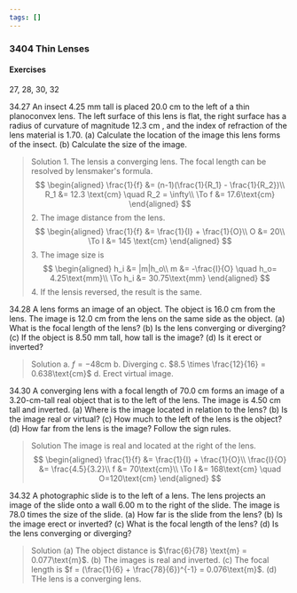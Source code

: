 ```yaml
---
tags: []
---
```


### 3404 Thin Lenses

#### Exercises
27, 28, 30, 32

34.27 An insect 4.25 mm tall is placed 20.0 cm to the left of a thin  planoconvex lens. The left surface of this lens is flat, the right surface has a radius of curvature of magnitude 12.3 cm , and the index of refraction of the lens material is 1.70. (a) Calculate the location of the image this lens forms of the insect. (b) Calculate the size of the image.
>Solution
1\. The lensis a converging lens. The focal length can be resolved by lensmaker's formula.
$$
\begin{aligned}
\frac{1}{f} &= (n-1)(\frac{1}{R_1} - \frac{1}{R_2})\\
R_1 &= 12.3 \text{cm} \quad R_2 = \infty\\
\To f &= 17.6\text{cm}
\end{aligned}
$$
2\. The image distance from the lens.
$$
\begin{aligned}
\frac{1}{f} &= \frac{1}{I} + \frac{1}{O}\\
O &= 20\\
\To I &= 145 \text{cm}
\end{aligned}
$$
3\. The image size is
$$
\begin{aligned}
h_i &= |m|h_o\\
m &= -\frac{I}{O} \quad h_o= 4.25\text{mm}\\
\To h_i &= 30.75\text{mm}
\end{aligned}
$$
4\. If the lensis reversed, the result is the same.

34.28 A lens forms an image of an object. The object is 16.0 cm from the lens. The image is 12.0 cm from the lens on the same side as the object.
(a) What is the focal length of the lens?
(b) Is the lens converging or diverging?
(c) If the object is 8.50 mm tall, how tall is the image?
(d) Is it erect or inverted?
>Solution
a. $f=-48\text{cm}$
b. Diverging
c. $8.5 \times \frac{12}{16} = 0.638\text{cm}$
d. Erect virtual image.

34.30 A converging lens with a focal length of 70.0 cm forms an image of a 3.20-cm-tall real object that is to the left of the lens. The image is 4.50 cm tall and inverted.
(a) Where is the image located in relation to the lens?
(b) Is the image real or virtual?
(c) How much to the left of the lens is the object?
(d) How far from the lens is the image? Follow the sign rules.
>Solution
The image is real and located at the right of the lens.
$$
\begin{aligned}
\frac{1}{f} &= \frac{1}{I} + \frac{1}{O}\\
\frac{I}{O} &= \frac{4.5}{3.2}\\
f &= 70\text{cm}\\
\To I &= 168\text{cm} \quad O=120\text{cm}
\end{aligned}
$$

34.32 A photographic slide is to the left of a lens. The lens projects an image of the slide onto a wall 6.00 m to the right of the slide. The image is 78.0 times the size of the slide.
(a) How far is the slide from the lens?
(b) Is the image erect or inverted?
(c) What is the focal length of the lens?
(d) Is the lens converging or diverging?
>Solution
(a) The object distance is $\frac{6}{78} \text{m} = 0.077\text{m}$.
(b) The images is real and inverted.
(c) The focal length is $f = (\frac{1}{6} + \frac{78}{6})^{-1} = 0.076\text{m}$.
(d) THe lens is a converging lens.

